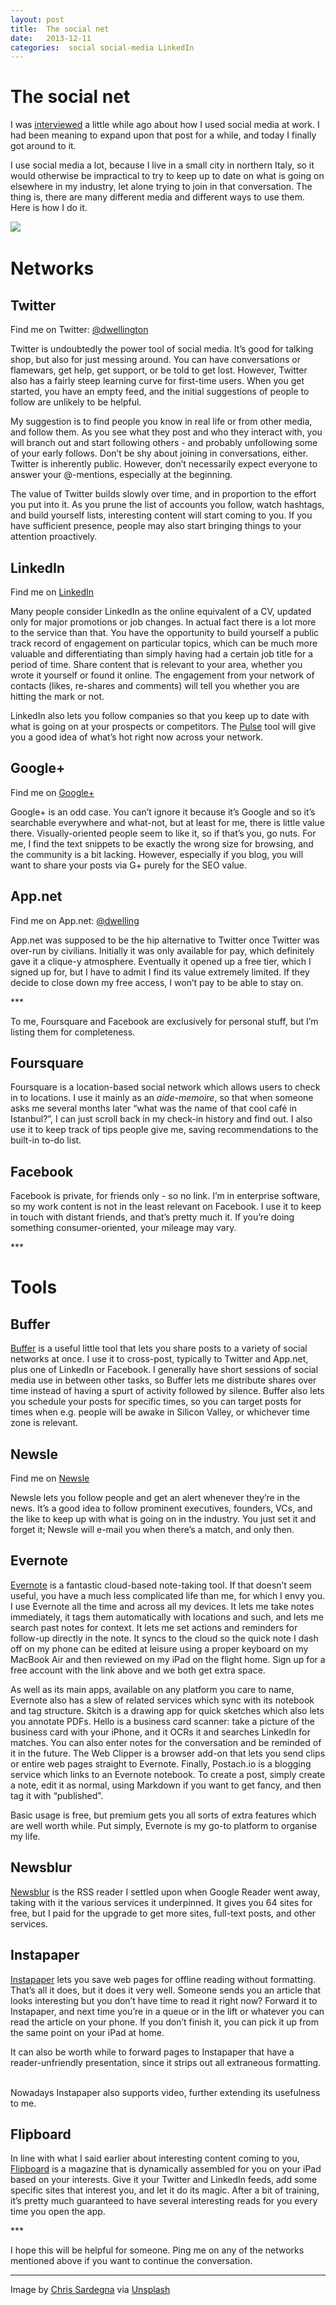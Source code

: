 ```yaml
---
layout: post
title:  The social net 
date:   2013-12-11 
categories:  social social-media LinkedIn 
---
```


# The social net


I was [interviewed](https://communities.bmc.com/community/about/blog/2013/11/07/social-spotlight-relationships-in-the-social-media-age-at-bmc-with-dominic-wellington) a little while ago about how I used social media at work. I had been meaning to expand upon that post for a while, and today I finally got around to it.  

I use social media a lot, because I live in a small city in northern Italy, so it would otherwise be impractical to try to keep up to date on what is going on elsewhere in my industry, let alone trying to join in that conversation. The thing is, there are many different media and different ways to use them. Here is how I do it.  

![](/images/unknown_filename.431.jpeg)  

# Networks

## Twitter

Find me on Twitter: [@dwellington](https://twitter.com/dwellington)  

Twitter is undoubtedly the power tool of social media. It’s good for talking shop, but also for just messing around. You can have conversations or flamewars, get help, get support, or be told to get lost. However, Twitter also has a fairly steep learning curve for first-time users. When you get started, you have an empty feed, and the initial suggestions of people to follow are unlikely to be helpful.  

My suggestion is to find people you know in real life or from other media, and follow them. As you see what they post and who they interact with, you will branch out and start following others - and probably unfollowing some of your early follows. Don’t be shy about joining in conversations, either. Twitter is inherently public. However, don’t necessarily expect everyone to answer your @-mentions, especially at the beginning.  

The value of Twitter builds slowly over time, and in proportion to the effort you put into it. As you prune the list of accounts you follow, watch hashtags, and build yourself lists, interesting content will start coming to you. If you have sufficient presence, people may also start bringing things to your attention proactively.

## LinkedIn

Find me on [LinkedIn](http://www.linkedin.com/in/dwellington/)  

Many people consider LinkedIn as the online equivalent of a CV, updated only for major promotions or job changes. In actual fact there is a lot more to the service than that. You have the opportunity to build yourself a public track record of engagement on particular topics, which can be much more valuable and differentiating than simply having had a certain job title for a period of time. Share content that is relevant to your area, whether you wrote it yourself or found it online. The engagement from your network of contacts (likes, re-shares and comments) will tell you whether you are hitting the mark or not.  

LinkedIn also lets you follow companies so that you keep up to date with what is going on at your prospects or competitors. The [Pulse](http://www.linkedin.com/today/) tool will give you a good idea of what’s hot right now across your network.

## Google+

Find me on [Google+](https://plus.google.com/+DominicWellington)  

Google+ is an odd case. You can’t ignore it because it’s Google and so it’s searchable everywhere and what-not, but at least for me, there is little value there. Visually-oriented people seem to like it, so if that’s you, go nuts. For me, I find the text snippets to be exactly the wrong size for browsing, and the community is a bit lacking. However, especially if you blog, you will want to share your posts via G+ purely for the SEO value.

## App.net

Find me on App.net: [@dwelling](https://alpha.app.net/dwelling)  

App.net was supposed to be the hip alternative to Twitter once Twitter was over-run by civilians. Initially it was only available for pay, which definitely gave it a clique-y atmosphere. Eventually it opened up a free tier, which I signed up for, but I have to admit I find its value extremely limited. If they decide to close down my free access, I won’t pay to be able to stay on.  

***  

To me, Foursquare and Facebook are exclusively for personal stuff, but I’m listing them for completeness.  

## Foursquare

Foursquare is a location-based social network which allows users to check in to locations. I use it mainly as an *aide-memoire*, so that when someone asks me several months later “what was the name of that cool café in Istanbul?”, I can just scroll back in my check-in history and find out. I also use it to keep track of tips people give me, saving recommendations to the built-in to-do list.  

## Facebook

Facebook is private, for friends only - so no link. I’m in enterprise software, so my work content is not in the least relevant on Facebook. I use it to keep in touch with distant friends, and that’s pretty much it. If you’re doing something consumer-oriented, your mileage may vary.

***  

# Tools

## Buffer

[Buffer](https://bufferapp.com) is a useful little tool that lets you share posts to a variety of social networks at once. I use it to cross-post, typically to Twitter and App.net, plus one of LinkedIn or Facebook. I generally have short sessions of social media use in between other tasks, so Buffer lets me distribute shares over time instead of having a spurt of activity followed by silence. Buffer also lets you schedule your posts for specific times, so you can target posts for times when e.g. people will be awake in Silicon Valley, or whichever time zone is relevant.

## Newsle

Find me on [Newsle](http://newsle.com/dwellington)  

Newsle lets you follow people and get an alert whenever they’re in the news. It’s a good idea to follow prominent executives, founders, VCs, and the like to keep up with what is going on in the industry. You just set it and forget it; Newsle will e-mail you when there’s a match, and only then.

## Evernote

[Evernote](https://www.evernote.com/referral/Registration.action?uid=3880766&sig=a8fd861aa78a1b9f2c86fd8d64d85b1a) is a fantastic cloud-based note-taking tool. If that doesn’t seem useful, you have a much less complicated life than me, for which I envy you. I use Evernote all the time and across all my devices. It lets me take notes immediately, it tags them automatically with locations and such, and lets me search past notes for context. It lets me set actions and reminders for follow-up directly in the note. It syncs to the cloud so the quick note I dash off on my phone can be edited at leisure using a proper keyboard on my MacBook Air and then reviewed on my iPad on the flight home. Sign up for a free account with the link above and we both get extra space.  

As well as its main apps, available on any platform you care to name, Evernote also has a slew of related services which sync with its notebook and tag structure. Skitch is a drawing app for quick sketches which also lets you annotate PDFs. Hello is a business card scanner: take a picture of the business card with your iPhone, and it OCRs it and searches LinkedIn for matches. You can also enter notes for the conversation and be reminded of it in the future. The Web Clipper is a browser add-on that lets you send clips or entire web pages straight to Evernote. Finally, Postach.io is a blogging service which links to an Evernote notebook. To create a post, simply create a note, edit it as normal, using Markdown if you want to get fancy, and then tag it with “published”.  

Basic usage is free, but premium gets you all sorts of extra features which are well worth while. Put simply, Evernote is my go-to platform to organise my life.

## Newsblur

[Newsblur](http://www.newsblur.com) is the RSS reader I settled upon when Google Reader went away, taking with it the various services it underpinned. It gives you 64 sites for free, but I paid for the upgrade to get more sites, full-text posts, and other services.

## Instapaper

[Instapaper](http://www.instapaper.com) lets you save web pages for offline reading without formatting. That’s all it does, but it does it very well. Someone sends you an article that looks interesting but you don’t have time to read it right now? Forward it to Instapaper, and next time you’re in a queue or in the lift or whatever you can read the article on your phone. If you don’t finish it, you can pick it up from the same point on your iPad at home.  

It can also be worth while to forward pages to Instapaper that have a reader-unfriendly presentation, since it strips out all extraneous formatting.  

Nowadays Instapaper also supports video, further extending its usefulness to me.

## Flipboard  

In line with what I said earlier about interesting content coming to you, [Flipboard](https://flipboard.com) is a magazine that is dynamically assembled for you on your iPad based on your interests. Give it your Twitter and LinkedIn feeds, add some specific sites that interest you, and let it do its magic. After a bit of training, it’s pretty much guaranteed to have several interesting reads for you every time you open the app.

***  

I hope this will be helpful for someone. Ping me on any of the networks mentioned above if you want to continue the conversation.

***
Image by [Chris Sardegna](https://twitter.com/rxcs) via [Unsplash](http://unsplash.com/)

